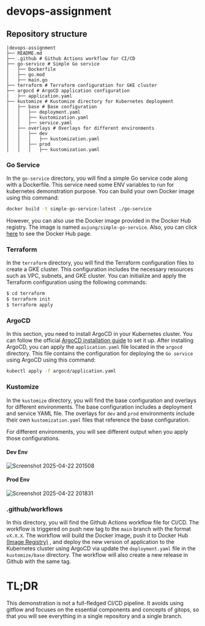 # devops-assignment

## Repository structure

```
|devops-assignment
├── README.md
├── .github # Github Actions workflow for CI/CD
├── go-service # Simple Go service
│   ├── Dockerfile
│   ├── go.mod
│   ├── main.go
├── terraform # Terraform configuration for GKE cluster
├── argocd # ArgoCD application configuration
|   ├── application.yaml
├── kustomize # Kustomize directory for Kubernetes deployment
│   ├── base # Base configuration
│   │   ├── deployment.yaml
│   │   ├── kustomization.yaml
│   │   ├── service.yaml
│   ├── overlays # Overlays for different environments
│   │   ├── dev
│   │   │   ├── kustomization.yaml
│   │   ├── prod
│   │   │   ├── kustomization.yaml
```

### Go Service

In the `go-service` directory, you will find a simple Go service code along with a Dockerfile. This service need some ENV variables to run for kubernetes demonstration purpose. You can build your own Docker image using this command:

```bash
docker build -t simple-go-service:latest ./go-service
```

However, you can also use the Docker image provided in the Docker Hub registry. The image is named `aujung/simple-go-service`. Also, you can click [here](https://hub.docker.com/r/aujung/simple-go-service) to see the Docker Hub page.

### Terraform

In the `terraform` directory, you will find the Terraform configuration files to create a GKE cluster. This configuration includes the necessary resources such as VPC, subnets, and GKE cluster. You can initialize and apply the Terraform configuration using the following commands:

```bash
$ cd terraform
$ terraform init
$ terraform apply
```

### ArgoCD

In this section, you need to install ArgoCD in your Kubernetes cluster. You can follow the official [ArgoCD installation guide](https://argo-cd.readthedocs.io/en/stable/getting_started/) to set it up.
After installing ArgoCD, you can apply the `application.yaml` file located in the `argocd` directory. This file contains the configuration for deploying the `Go service` using ArgoCD using this command:

```bash
kubectl apply -f argocd/application.yaml
```

### Kustomize

In the `kustomize` directory, you will find the base configuration and overlays for different environments. The base configuration includes a deployment and service YAML file. The overlays for `dev` and `prod` environments include their own `kustomization.yaml` files that reference the base configuration.

For different environments, you will see different output when you apply those configurations.

#### Dev Env

![Screenshot 2025-04-22 201508](https://github.com/user-attachments/assets/59b04923-c4ec-4962-bbb2-6b54ab038087)

#### Prod Env

![Screenshot 2025-04-22 201831](https://github.com/user-attachments/assets/66ba02e5-415b-4378-996f-792eb3e12821)

### .github/workflows

In this directory, you will find the Github Actions workflow file for CI/CD. The workflow is triggered on push new tag to the `main` branch with the format `vX.X.X`. The workflow will build the Docker image, push it to Docker Hub [(Image Registry)](https://hub.docker.com/r/aujung/simple-go-service) , and deploy the new version of application to the Kubernetes cluster using ArgoCD via update the `deployment.yaml` file in the `kustomize/base` directory. The workflow will also create a new release in Github with the same tag.

# TL;DR

This demonstration is not a full-fledged CI/CD pipeline. It avoids using gitflow and focuses on the essential components and concepts of gitops, so that you will see everything in a single repository and a single branch.
